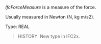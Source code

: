 ﻿_IfcForceMeasure_ is a measure of the force.

Usually measured in Newton (N, kg m/s2).

Type: REAL

> HISTORY&nbsp; New type in IFC2x.